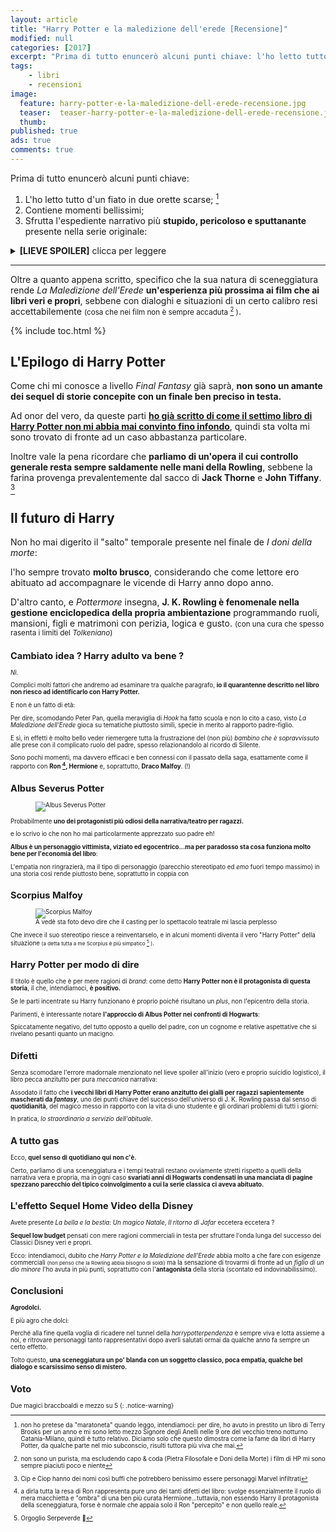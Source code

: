 ```yaml
---
layout: article
title: "Harry Potter e la maledizione dell'erede [Recensione]"
modified: null
categories: [2017]
excerpt: "Prima di tutto enuncerò alcuni punti chiave: l'ho letto tutto d'un fiato in due orette scarse, contiene momenti bellissimi, frutta l'espediente narrativo più stupido, pericoloso e sputtanante presente nella serie originale:..."
tags: 
    - libri
    - recensioni
image:
  feature: harry-potter-e-la-maledizione-dell-erede-recensione.jpg
  teaser:  teaser-harry-potter-e-la-maledizione-dell-erede-recensione.jpg
  thumb:
published: true
ads: true
comments: true
---
```


Prima di tutto enuncerò alcuni punti chiave:

1. L'ho letto tutto d'un fiato in due orette scarse; [^orette]
2. Contiene momenti bellissimi;
3. Sfrutta l'espediente narrativo più **stupido, pericoloso e sputtanante** presente nella serie originale:

<details>
  <summary><b>[LIEVE SPOILER]</b> clicca per leggere</summary>
  <p>il <b>Giratempo</b>.</p>
  <p>E voglio dire, EH? COSA ? Cioè, mi pare che la stessa Rowling non è che ne andasse molto fiera di questo deus ex machina, almeno <a href='https://www.pottermore.com/writing-by-jk-rowling/time-turner'><b><u>andando a rispolverare alcuni suoi "thoughts"</u></b></a></p>
</details> 

[^orette]: non ho pretese da "maratoneta" quando leggo, intendiamoci: per dire, ho avuto in prestito un libro di Terry Brooks per un anno e mi sono letto mezzo Signore degli Anelli nelle 9 ore del vecchio treno notturno Catania-Milano, quindi è tutto relativo. Diciamo solo che questo dimostra come la fame da libri di Harry Potter, da qualche parte nel mio subconscio, risulti tuttora più viva che mai.

<hr>

Oltre a quanto appena scritto, specifico che la sua natura di sceneggiatura rende _La Maledizione dell'Erede_ **un'esperienza più prossima ai film che ai libri veri e propri**, sebbene con dialoghi e situazioni di un certo calibro resi accettabilemente <small>(cosa che nei film non è sempre accaduta [^film] )</small>.

[^film]: non sono un purista, ma escludendo capo & coda (Pietra Filosofale e Doni della Morte) i film di HP mi sono sempre piaciuti poco e niente

{% include toc.html %}

## L'Epilogo di Harry Potter

Come chi mi conosce a livello _Final Fantasy_ già saprà, **non sono un amante dei sequel di storie concepite con un finale ben preciso in testa.**

Ad onor del vero, da queste parti [**ho già scritto di come il settimo libro di Harry Potter non mi abbia mai convinto fino infondo**](http://xabacadabra.com/2015/decadenza-libro-harry-potter/), quindi sta volta mi sono trovato di fronte ad un caso abbastanza particolare.

Inoltre vale la pena ricordare che **parliamo di un'opera il cui controllo generale resta sempre saldamente nelle mani della Rowling**, sebbene la farina provenga prevalentemente dal sacco di **Jack Thorne** e **John Tiffany**. [^jackjohn]

[^jackjohn]: Cip e Ciop hanno dei nomi così buffi che potrebbero benissimo essere personaggi Marvel infiltrati

## Il futuro di Harry 

Non ho mai digerito il "salto" temporale presente nel finale de _I doni della morte_: 

l'ho sempre trovato **molto brusco**, considerando che come lettore ero abituato ad accompagnare le vicende di Harry anno dopo anno.

D'altro canto, e _Pottermore_ insegna, **J. K. Rowling è fenomenale nella gestione enciclopedica della propria ambientazione** programmando ruoli, mansioni, figli e matrimoni con perizia, logica e gusto. <small>(con una cura che spesso rasenta i limiti del _Tolkeniano_)<small>

## Cambiato idea ? Harry adulto va bene ?

_Nì._

Complici molti fattori che andremo ad esaminare tra qualche paragrafo, 
<span itemprop="headline">**io il quarantenne descritto nel libro non riesco ad identificarlo con Harry Potter.**</span>

E non è un fatto di età: 

Per dire, scomodando Peter Pan, quella meraviglia di _Hook_ ha fatto scuola e non lo cito a caso, visto _La Maledizione dell'Erede_ gioca su tematiche piuttosto simili, specie in merito al rapporto padre-figlio.

E sì, in effetti è molto bello veder riemergere tutta la frustrazione del (non più) _bambino che è sopravvissuto_ alle prese con il complicato ruolo del padre, spesso relazionandolo al ricordo di Silente.

Sono pochi momenti, ma davvero efficaci e ben connessi con il passato della saga, esattamente come il rapporto con **Ron [^ron], Hermione** e, soprattutto, **Draco Malfoy**. (!)

[^ron]: a dirla tutta la resa di Ron rappresenta pure uno dei tanti difetti del libro: svolge essenzialmente il ruolo di mera macchietta e "ombra" di una ben più curata Hermione...tuttavia, non essendo Harry il protagonista della sceneggiatura, forse è normale che appaia solo il Ron "percepito" e non quello reale.

## Albus Severus Potter 

<figure>
<img src='https://typeset-beta.imgix.net/rehost%2F2016%2F9%2F13%2F157e0239-ded9-47cb-bab1-25a9471f0782.jpg' alt='Albus Severus Potter'>
</figure>

Probabilmente **uno dei protagonisti più odiosi della narrativa/teatro per ragazzi.** 

e lo scrivo io che non ho mai particolarmente apprezzato suo padre eh! 

**Albus è un personaggio vittimista, viziato ed egocentrico...ma per paradosso sta cosa funziona molto bene per l'economia del libro**: 

L'empatia non ringrazierà, ma il tipo di personaggio (parecchio stereotipato ed _emo_ fuori tempo massimo) in una storia così rende piuttosto bene, soprattutto in coppia con

## Scorpius Malfoy 

<figure>
<img src='http://i3.mirror.co.uk/incoming/article8100559.ece/ALTERNATES/s615/Draco-MAIN.jpg' alt='Scorpius Malfoy'>
<figcaption>A vedè sta foto devo dire che il casting per lo spettacolo teatrale mi lascia perplesso</figcaption>
</figure>

Che invece il suo stereotipo riesce a reinventarselo, e in alcuni momenti diventa il vero "Harry Potter" della situazione <small>(a detta tutta a me Scorpius è più simpatico [^serpeverde] )</small>.

[^serpeverde]: Orgoglio Serpeverde 🐍

## Harry Potter per modo di dire

Il titolo è quello che è per mere ragioni di _brand_: come detto **Harry Potter non è il protagonista di questa storia**, il che, intendiamoci, **è positivo.**

Se le parti incentrate su Harry funzionano è proprio poiché risultano un _plus_, non l'epicentro della storia.

Parimenti, è interessante notare **l'approccio di Albus Potter nei confronti di Hogwarts**: 

Spiccatamente negativo, del tutto opposto a quello del padre, con un cognome e relative aspettative che si rivelano pesanti quanto un macigno.

## Difetti

Senza scomodare l'errore madornale menzionato nel lieve spoiler all'inizio (vero e proprio suicidio logistico), il libro pecca anzitutto per pura _meccanica_ narrativa:

Assodato il fatto che **i vecchi libri di Harry Potter erano anzitutto dei gialli per ragazzi sapientemente mascherati da _fantasy_**, uno dei punti chiave del successo dell'universo di J. K. Rowling passa dal senso di **quotidianità**, del magico messo in rapporto con la vita di uno studente e gli ordinari problemi di tutti i giorni: 

In pratica, _lo straordinario a servizio dell'abituale_.

## A tutto gas

Ecco, **quel senso di quotidiano qui non c'è.**

Certo, parliamo di una sceneggiatura e i tempi teatrali restano ovviamente stretti rispetto a quelli della narrativa vera e propria, ma in ogni caso **svariati anni di Hogwarts condensati in una manciata di pagine spezzano parecchio del tipico coinvolgimento a cui la serie classica ci aveva abituato.**

## L'effetto Sequel Home Video della Disney

Avete presente _La bella e la bestia: Un magico Natale_, _Il ritorno di Jafar_ eccetera eccetera ?

**Sequel low budget** pensati con mere ragioni commerciali in testa per sfruttare l'onda lunga del successo dei Classici Disney veri e propri.

Ecco: intendiamoci, dubito che _Harry Potter e la Maledizione dell'Erede_ abbia molto a che fare con esigenze commerciali <small>(non penso che la Rowling abbia bisogno di soldi)</small> ma la sensazione di trovarmi di fronte ad un _figlio di un dio minore_ l'ho avuta in più punti, soprattutto con l'**antagonista** della storia (scontato ed indovinabilissimo).

## Conclusioni

**Agrodolci.**

E più agro che dolci:

Perché alla fine quella voglia di ricadere nel tunnel della _harrypotterpendenza_ è sempre viva e lotta assieme a noi, e ritrovare personaggi tanto rappresentativi dopo averli salutati ormai da qualche anno fa sempre un certo effetto.

Tolto questo, **una sceneggiatura un po' blanda con un soggetto classico, poca empatia, qualche bel dialogo e scarsissimo senso di mistero.**

## Voto

Due magici braccboaldi e mezzo su 5
{: .notice-warning}

<div class="hreview" style="display: none;">
<span class="item"> <span style="font-size: xx-small;"><span style="font-family: &quot;trebuchet ms&quot; , sans-serif;"><span class="fn">Harry Potter e La Maledizione dell'Erede</span><br /> </span></span></span><span style="font-size: xx-small;"><span style="font-family: &quot;trebuchet ms&quot; , sans-serif;"> Recensito da: <span class="reviewer">Andrea Corinti</span> Data: <span class="dtreviewed">Apr 5 2017<br /> </span> Voto: <span class="rating">2,5</span></span></span></div>